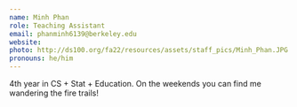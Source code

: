 ```yaml
---
name: Minh Phan
role: Teaching Assistant
email: phanminh6139@berkeley.edu
website: 
photo: http://ds100.org/fa22/resources/assets/staff_pics/Minh_Phan.JPG
pronouns: he/him
---
```

4th year in CS + Stat + Education. On the weekends you can find me wandering the fire trails!
